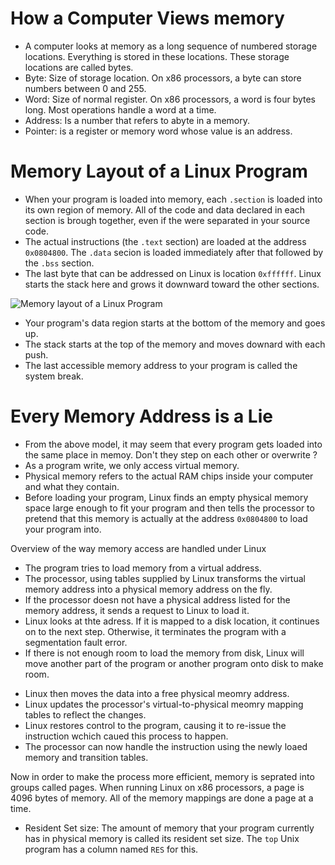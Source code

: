 # How a Computer Views memory

* A computer looks at memory as a long sequence of numbered storage
  locations. Everything is stored in these locations. These storage
  locations are called bytes.
* Byte: Size of storage location. On x86 processors, a byte can store
  numbers between 0 and 255.
* Word: Size of normal register. On x86 processors, a word is four
  bytes long. Most operations handle a word at a time.
* Address: Is a number that refers to abyte in a memory.
* Pointer: is a register or memory word whose value is an address.

# Memory Layout of a Linux Program

* When your program is loaded into memory, each `.section` is loaded
  into its own region of memory. All of the code and data declared in
  each section is brough together, even if the were separated in your
  source code.
* The actual instructions (the `.text` section) are loaded at the
  address `0x0804800`. The `.data` secion is loaded immediately after
  that followed by the `.bss` section.
* The last byte that can be addressed on Linux is location
  `0xffffff`. Linux starts the stack here and grows it downward toward
  the other sections.

![Memory layout of a Linux Program](https://user-images.githubusercontent.com/737477/46909651-82e3c300-cf53-11e8-8645-f8b771f08e84.png)

* Your program's data region starts at the bottom of the memory and goes up.
* The stack starts at the top of the memory and moves downard with each push.
* The last accessible memory address to your program is called the system break.

# Every Memory Address is a Lie

* From the above model, it may seem that every program gets loaded
  into the same place in memoy. Don't they step on each other or
  overwrite ?
* As a program write, we only access virtual memory.
* Physical memory refers to the actual RAM chips inside your computer
  and what they contain.
* Before loading your program, Linux finds an empty physical memory
  space large enough to fit your program and then tells the processor
  to pretend that this memory is actually at the address `0x0804800`
  to load your program into.

Overview of the way memory access are handled under Linux
- The program tries to load memory from a virtual address.
- The processor, using tables supplied by Linux transforms the virtual
  memory address into a physical memory address on the fly.
- If the processor doesn not have a physical address listed for the
  memory address, it sends a request to Linux to load it.
- Linux looks at thte adress. If it is mapped to a disk location, it
  continues on to the next step. Otherwise, it terminates the program
  with a segmentation fault error.
- If there is not enough room to load the memory from disk, Linux will
  move another part of the program or another program onto disk to
  make room.
* Linux then moves the data into a free physical meomry address.
* Linux updates the processor's virtual-to-physical meomry mapping
  tables to reflect the changes.
* Linux restores control to the program, causing it to re-issue the
  instruction wchich caued this process to happen.
* The processor can now handle the instruction using the newly loaed
  memory and transition tables.

Now in order to make the process more efficient, memory is seprated
into groups called pages. When running Linux on x86 processors, a page
is 4096 bytes of memory. All of the memory mappings are done a page at
a time.

* Resident Set size: The amount of memory that your program currently
  has in physical memory is called its resident set size. The `top`
  Unix program has a column named `RES` for this.
